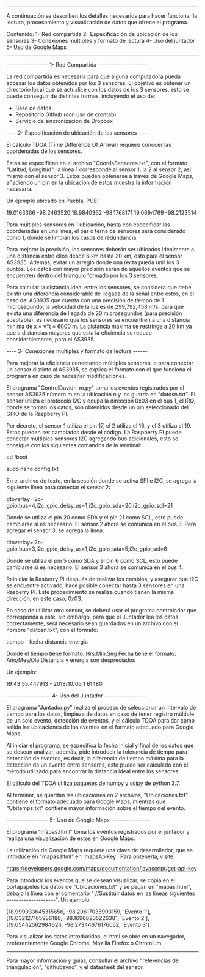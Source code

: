 ---------------------------------------------------------

A continuación se describen los detalles necesarios
para hacer funcionar la lectura, procesamiento
y visualización de datos que ofrece el programa.

Contenido:
	1- Red compartida
	2- Especificación de ubicación de los sensores
	3- Conexiones multiples y formato de lectura
	4- Uso del juntador
	5- Uso de Google Maps


--------------------------------------------------------


----------------- 1- Red Compartida --------------------

La red compartida es necesaria para que alguna computadora
pueda accesar los datos obtenidos por los 3 sensores. El objetivo
es obtener un directorio local que se actualice con los datos de
los 3 sensores, esto se puede conseguir de distintas formas,
incluyendo el uso de:

- Base de datos
- Repositorio Github (con uso de crontab)
- Servicio de sincronización de Dropbox




---- 2- Especificación de ubicación de los sensores ----

El calculo TDOA (Time Difference Of Arrival) requiere conocer
las coordenadas de los sensores. 

Estas se especifican en el archivo "CoordsSensores.txt", con el
formato "Latitud, Longitud", la línea 1 corresponde al sensor 1,
la 2 al sensor 2, asi mismo con el sensor 3. Estos pueden
obtenerse a través de Google Maps, añadiendo un pin en la ubicación
de estos muestra la información necesaria.

Un ejemplo ubicado en Puebla, PUE:

19.0163366 -98.2463520
18.9840362 -98.1768171
19.0694769 -98.2123514

Para multiples sensores en 1 ubicación, basta con especificar
las coordenadas en una línea, el par o terna de sensores será
considerado como 1, donde se limpian los casos de redundancia.

Para mejorar la precisión, los sensores deberán ser ubicados
idealmente a una distancia entre ellos desde 6 km hasta 20 km,
esto para el sensor AS3935. Además, evitar un arreglo donde una 
recta pueda unir los 3 puntos. Los datos con mayor precisión serán
de aquellos eventos que se encuentren dentro del triangulo formado
por los 3 sensores.

Para calcular la distancia ideal entre los sensores, se considera
que debe existir una diferencia considerable de llegada de la señal
entre estos, en el caso del AS3935 que cuenta con una precisión
de tiempo de 1 microsegundo, la velocidad de la luz es de 
299,792,458 m/s, para que exista una diferencia de llegada de 20
microsegundos (para precisión aceptable), es necesario que los 
sensores se encuentren a una distancia mínima de x = v*t = 6000 m.
La distancia máxima se restringe a 20 km ya que a distancias mayores
que esta la eficiencia se reduce considerblemente, para el AS3935.




---- 3- Conexiones multiples y formato de lectura ------

Para mejorar la eficiencia conectando múltiples sensores, o para 
conectar un sensor distinto al AS3935, se explica el formato con 
el que funciona el programa en caso de necesitar modificaciones.

El programa "ControlDavidn-m.py" toma los eventos registrados por
el sensor AS3935 número m en la ubicación n y los guarda en 
"datosn.txt". El sensor utiliza el protocolo I2C y ocupa la 
dirección 0x03 en el bus 1, el IRQ, donde se toman los datos, son
obtenidos desde un pin seleccionado del GPIO de la Raspberry PI.

Por decreto, el sensor 1 utiliza el pin 17, el 2 utiliza el 16,
y el 3 utiliza el 19. Estos pueden ser cambiados desde el código.
La Raspberry PI puede conectar múltiples sensores I2C agregando
bus adicionales, esto se consigue con los siguientes comandos
de la terminal:

cd /boot

sudo nano config.txt

En el archivo de texto, en la sección donde se activa SPI e I2C,
se agrega la siguiente línea para conectar el sensor 2:

dtoverlay=i2c-gpio,bus=4,i2c_gpio_delay_us=1,i2c_gpio_sda=20,i2c_gpio_scl=21

Donde se utiliza el pin 20 como SDA y el pin 21 como SCL, esto
puede cambiarse si es necesario. El sensor 2 ahora se comunica en
el bus 3. Para agregar el sensor 3, se agrega la línea:

dtoverlay=i2c-gpio,bus=3,i2c_gpio_delay_us=1,i2c_gpio_sda=5,i2c_gpio_scl=6

Donde se utiliza el pin 5 como SDA y el pin 6 como SCL, esto
puede cambiarse si es necesario. El sensor 3 ahora se comunica en
el bus 4.

Reiniciar la Rasberry PI después de realizar los cambios, y asegurar
que I2C se encuentre activado, hace posible conectar hasta 3 sensores
en una Rasberry PI. Este procedimiento se realiza cuando tienen la
misma dirección, en este caso, 0x03.

En caso de utilizar otro sensor, se deberá usar el programa
controlador que corresponda a este, sin embargo, para que el Juntador
lea los datos correctamente, será necesario sean guardados en un
archivo con el nombre "datosn.txt", con el formato:

tiempo - fecha distancia energia

Donde el tiempo tiene formato: Hrs:Min:Seg
Fecha tiene el formato: Año/Mes/Día
Distancia y energía son despreciados

Un ejemplo:

19:43:55.447913 - 2018/10/05 1 61480




------------------ 4- Uso del Juntador -----------------

El programa "Juntador.py" realiza el proceso de seleccionar un 
intervalo de tiempo para los datos, limpieza de datos en caso 
de tener registro múltiple de un solo evento, detección de 
eventos, y el cálculo TDOA para dar como salida las ubicaciones 
de los eventos en el formato adecuado para Google Maps. 

Al iniciar el programa, se especifica la fecha inicial y final
de los datos que se desean analizar, además, pide introducir
la tolerancia de tiempo para detección de eventos, es decir, la
diferencia de tiempo máxima para la detección de un evento entre
sensores, esto puede ser calculado con el método utilizado para
encontrar la distancia ideal entre los sensores.

El cálculo del TDOA utiliza paquetes de numpy y scipy de python 3.7.

Al terminar, se guardan las ubicaciones en 2 archivos,
"Ubicaciones.txt" contiene el formato adecuado para Google Maps,
mientras que "Ubitemps.txt" contiene mayor información sobre
el tiempo del evento.




----------------- 5- Uso de Google Maps ----------------

El programa "mapas.html" toma los eventos registrados por el
juntador y realiza una visualización de estos en Google Maps.

La utilización de Google Maps requiere una clave de desarrollador,
que se introduce en "mapas.html" en 'mapsApiKey'. Para obtenerla,
visite:

https://developers.google.com/maps/documentation/javascript/get-api-key

Para introducir los eventos que se desean visualizar, se copia
en el portapapeles los datos de "Ubicaciones.txt" y se pegan
en "mapas.html", debajo la línea con el comentario " //Sustituir 
datos en las líneas siguientes --------------------". Un ejemplo:

[18.999033645315656, -98.20617035993159, 'Evento 1'],
[19.032127165986186, -98.16968205226381, 'Evento 2'],
[19.05442562984624, -98.27344676176052, 'Evento 3']

Para visualizar los datos introducidos, el html se abre en un
navegador, preferentemente Google Chrome, Mozilla Firefox o
Chromium.

--------------------------------------------------------

Para mayor información y guias, consultar el archivo "referencias de
triangulación", "githubsync", y el datasheet del sensor.
